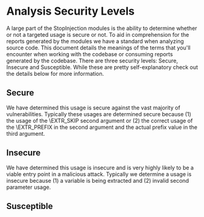 # Analysis Security Levels

A large part of the StopInjection modules is the ability to determine whether or not a targeted usage is secure or not. To aid in comprehension for the reports generated by the modules we have a standard when analyzing source code. This document details the meanings of the terms that you'll encounter when working with the codebase or consuming reports generated by the codebase. There are three security levels: Secure, Insecure and Susceptible. While these are pretty self-explanatory check out the details below for more information.

## Secure

We have determined this usage is secure against the vast majority of vulnerabilities. Typically these usages are determined secure because (1) the usage of the \EXTR_SKIP second argument or (2) the correct usage of the \EXTR_PREFIX in the second argument and the actual prefix value in the third argument.

## Insecure

We have determined this usage is insecure and is very highly likely to be a viable entry point in a malicious attack. Typically we determine a usage is insecure because (1) a variable is being extracted and (2) invalid second parameter usage.

## Susceptible
